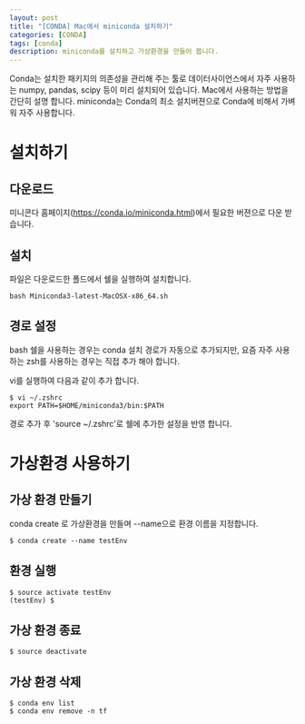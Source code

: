 ```yaml
---
layout: post
title: "[CONDA] Mac에서 miniconda 설치하기"
categories: [CONDA]
tags: [conda]
description: miniconda를 설치하고 가상환경을 만들어 봅니다.
---
```

<!-- 
Mac에서 miniconda 설치하기
=====
 -->

Conda는 설치한 패키지의 의존성을 관리해 주는 툴로 데이터사이언스에서 자주 사용하는 numpy, pandas, scipy 등이 미리 설치되어 있습니다. Mac에서 사용하는 방법을 간단히 설명 합니다. miniconda는 Conda의 최소 설치버젼으로 Conda에 비해서 가벼워 자주 사용합니다.

# 설치하기

## 다운로드
미니콘다 홈페이지(https://conda.io/miniconda.html)에서 필요한 버젼으로 다운 받습니다.

## 설치
파일은 다운로드한 폴드에서 쉘을 실행하여 설치합니다.
```
bash Miniconda3-latest-MacOSX-x86_64.sh
```

## 경로 설정
bash 쉘을 사용하는 경우는 conda 설치 경로가 자동으로 추가되지만, 요즘 자주 사용하는 zsh를 사용하는 경우는 직접 추가 해야 합니다.

vi를 실행하여 다음과 같이 추가 합니다.
```
$ vi ~/.zshrc
export PATH=$HOME/miniconda3/bin:$PATH
```

경로 추가 후 'source ~/.zshrc'로 쉘에 추가한 설정을 반영 합니다.

# 가상환경 사용하기

## 가상 환경 만들기
conda create 로 가상환경을 만들며 --name으로 환경 이름을 지정합니다.
```
$ conda create --name testEnv
```

## 환경 실행
```
$ source activate testEnv
(testEnv) $
```

## 가상 환경 종료
```
$ source deactivate
```

## 가상 환경 삭제
```
$ conda env list
$ conda env remove -n tf
```
